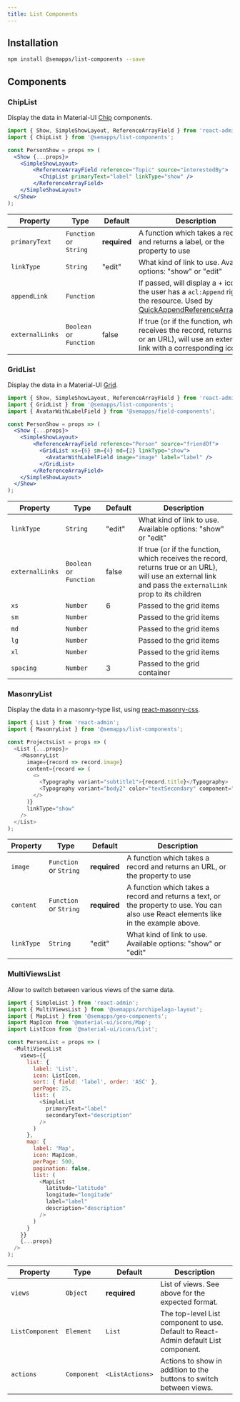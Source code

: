 ```yaml
---
title: List Components
---
```


## Installation

```bash
npm install @semapps/list-components --save
```

## Components

### ChipList

Display the data in Material-UI [Chip](https://v4.mui.com/components/chips/) components.

```jsx
import { Show, SimpleShowLayout, ReferenceArrayField } from 'react-admin';
import { ChipList } from '@semapps/list-components';

const PersonShow = props => (
  <Show {...props}>
    <SimpleShowLayout>
        <ReferenceArrayField reference="Topic" source="interestedBy">
          <ChipList primaryText="label" linkType="show" />
        </ReferenceArrayField>
    </SimpleShowLayout>
  </Show>
);
```

| Property        | Type                    | Default      | Description                                                                                                                                         |
|-----------------|-------------------------|--------------|-----------------------------------------------------------------------------------------------------------------------------------------------------|
| `primaryText`   | `Function` or `String`  | **required** | A function which takes a record and returns a label, or the property to use                                                                         |
| `linkType`      | `String`                | "edit"       | What kind of link to use. Available options: "show" or "edit"                                                                                       |
| `appendLink`    | `Function`              |              | If passed, will display a + icon if the user has a `acl:Append` right on the resource. Used by [QuickAppendReferenceArrayField](field-components.md) |
| `externalLinks` | `Boolean` or `Function` | false        | If true (or if the function, which receives the record, returns true or an URL), will use an external link with a corresponding icon                |


### GridList

Display the data in a Material-UI [Grid](https://v4.mui.com/components/grid/).

```jsx
import { Show, SimpleShowLayout, ReferenceArrayField } from 'react-admin';
import { GridList } from '@semapps/list-components';
import { AvatarWithLabelField } from '@semapps/field-components';

const PersonShow = props => (
  <Show {...props}>
    <SimpleShowLayout>
        <ReferenceArrayField reference="Person" source="friendOf">
          <GridList xs={6} sm={4} md={2} linkType="show">
            <AvatarWithLabelField image="image" label="label" />
          </GridList>
        </ReferenceArrayField>
    </SimpleShowLayout>
  </Show>
);
```

| Property        | Type                    | Default | Description                                                                                                                                                 |
|-----------------|-------------------------|---------|-------------------------------------------------------------------------------------------------------------------------------------------------------------|
| `linkType`      | `String`                | "edit"  | What kind of link to use. Available options: "show" or "edit"                                                                                               |
| `externalLinks` | `Boolean` or `Function` | false   | If true (or if the function, which receives the record, returns true or an URL), will use an external link and pass the `externalLink` prop to its children |
| `xs`            | `Number`                | 6       | Passed to the grid items                                                                                                                                    |
| `sm`            | `Number`                |         | Passed to the grid items                                                                                                                                    |
| `md`            | `Number`                |         | Passed to the grid items                                                                                                                                    |
| `lg`            | `Number`                |         | Passed to the grid items                                                                                                                                    |
| `xl`            | `Number`                |         | Passed to the grid items                                                                                                                                    |
| `spacing`       | `Number`                | 3       | Passed to the grid container                                                                                                                                |


### MasonryList

Display the data in a masonry-type list, using [react-masonry-css](https://github.com/paulcollett/react-masonry-css).

```js
import { List } from 'react-admin';
import { MasonryList } from '@semapps/list-components';

const ProjectsList = props => (
  <List {...props}>
    <MasonryList
      image={record => record.image}
      content={record => (
        <>
          <Typography variant="subtitle1">{record.title}</Typography>
          <Typography variant="body2" color="textSecondary" component="p">{record.description}</Typography>
        </>
      )}
      linkType="show"
    />
  </List>
);
```

| Property   | Type                    | Default | Description                                                                                                                                 |
|------------|-------------------------|---------|---------------------------------------------------------------------------------------------------------------------------------------------|
| `image`    | `Function` or `String`  | **required** | A function which takes a record and returns an URL, or the property to use                                                             |
| `content`  | `Function` or `String`  | **required** | A function which takes a record and returns a text, or the property to use. You can also use React elements like in the example above. |
| `linkType` | `String`                | "edit"  | What kind of link to use. Available options: "show" or "edit"                                                                               |


### MultiViewsList

Allow to switch between various views of the same data.

```js
import { SimpleList } from 'react-admin';
import { MultiViewsList } from '@semapps/archipelago-layout';
import { MapList } from '@semapps/geo-components';
import MapIcon from '@material-ui/icons/Map';
import ListIcon from '@material-ui/icons/List';

const PersonList = props => (
  <MultiViewsList
    views={{
      list: {
        label: 'List',
        icon: ListIcon,
        sort: { field: 'label', order: 'ASC' },
        perPage: 25,
        list: (
          <SimpleList
            primaryText="label"
            secondaryText="description"
          />
        )
      },
      map: {
        label: 'Map',
        icon: MapIcon,
        perPage: 500,
        pagination: false,
        list: (
          <MapList
            latitude="latitude"
            longitude="longitude"
            label="label"
            description="description"
          />
        )
      }
    }}
    {...props}
  />
);
```

| Property        | Type        | Default         | Description                                                                         |
|-----------------|-------------|-----------------|-------------------------------------------------------------------------------------|
| `views`         | `Object`    | **required**    | List of views. See above for the expected format.                                   |
| `ListComponent` | `Element`   | `List`          | The top-level List component to use. Default to React-Admin default List component. |
| `actions`       | `Component` | `<ListActions>` | Actions to show in addition to the buttons to switch between views.                 |
